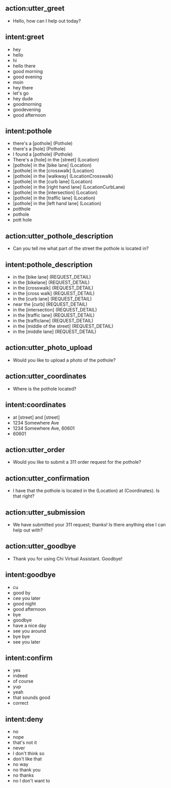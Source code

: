 ## action:utter_greet
- Hello, how can I help out today?

## intent:greet
- hey
- hello
- hi
- hello there
- good morning
- good evening
- moin
- hey there
- let's go
- hey dude
- goodmorning
- goodevening
- good afternoon

## intent:pothole
- there's a [pothole] (Pothole)
- there's a [hole] (Pothole)
- I found a [pothole] (Pothole)
- There's a [hole] in the [street] (Location)
- [pothole] in the [bike lane] (Location)
- [pothole] in the [crosswalk] (Location)
- [pothole] in the [walkway] (LocationCrosswalk)
- [pothole] in the [curb lane] (Location)
- [pothole] in the [right hand lane] (LocationCurbLane)
- [pothole] in the [intersection] (Location)
- [pothole] in the [traffic lane] (Location)
- [pothole] in the [left hand lane] (Location)
- potthole
- pothole
- pott hole

## action:utter_pothole_description
- Can you tell me what part of the street the pothole is located in?

## intent:pothole_description
- in the [bike lane] (REQUEST_DETAIL)
- in the [bikelane] (REQUEST_DETAIL)
- in the [crosswalk] (REQUEST_DETAIL)
- in the [cross walk] (REQUEST_DETAIL)
- in the [curb lane] (REQUEST_DETAIL)
- near the [curb] (REQUEST_DETAIL)
- in the [intersection] (REQUEST_DETAIL)
- in the [traffic lane] (REQUEST_DETAIL)
- in the [trafficlane] (REQUEST_DETAIL)
- in the [middle of the street] (REQUEST_DETAIL)
- in the [middle lane] (REQUEST_DETAIL)

## action:utter_photo_upload
- Would you like to upload a photo of the pothole?

## action:utter_coordinates
- Where is the pothole located?

## intent:coordinates
- at [street] and [street]
- 1234 Somewhere Ave
- 1234 Somewhere Ave, 60601
- 60601

## action:utter_order
- Would you like to submit a 311 order request for the pothole?

## action:utter_confirmation
- I have that the pothole is located in the (Location) at (Coordinates). Is that right?

## action:utter_submission
- We have submitted your 311 request; thanks! Is there anything else I can help out with?

## action:utter_goodbye
- Thank you for using Chi Virtual Assistant. Goodbye!

## intent:goodbye
- cu
- good by
- cee you later
- good night
- good afternoon
- bye
- goodbye
- have a nice day
- see you around
- bye bye
- see you later

## intent:confirm
- yes
- indeed
- of course
- yup
- yeah
- that sounds good
- correct

## intent:deny
- no
- nope
- that's not it
- never
- I don't think so
- don't like that
- no way
- no thank you
- no thanks
- no I don't want to


